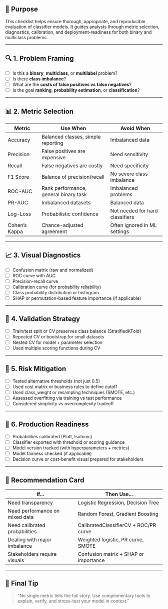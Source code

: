 ## 🎯 Purpose

This checklist helps ensure thorough, appropriate, and reproducible evaluation of classifier models. It guides analysts through metric selection, diagnostics, calibration, and deployment-readiness for both binary and multiclass problems.

---

## 🔍 1. Problem Framing

* [ ] Is this a **binary**, **multiclass**, or **multilabel** problem?
* [ ] Is there **class imbalance**?
* [ ] What are the **costs of false positives vs false negatives**?
* [ ] Is the goal **ranking**, **probability estimation**, or **classification**?

---

## 📊 2. Metric Selection

| Metric        | Use When                              | Avoid When                      |
| ------------- | ------------------------------------- | ------------------------------- |
| Accuracy      | Balanced classes, simple reporting    | Imbalanced data                 |
| Precision     | False positives are expensive         | Need sensitivity                |
| Recall        | False negatives are costly            | Need specificity                |
| F1 Score      | Balance of precision/recall           | No severe class imbalance       |
| ROC-AUC       | Rank performance, general binary task | Imbalanced problems             |
| PR-AUC        | Imbalanced datasets                   | Balanced data                   |
| Log-Loss      | Probabilistic confidence              | Not needed for hard classifiers |
| Cohen’s Kappa | Chance-adjusted agreement             | Often ignored in ML settings    |

---

## 📈 3. Visual Diagnostics

* [ ] Confusion matrix (raw and normalized)
* [ ] ROC curve with AUC
* [ ] Precision-recall curve
* [ ] Calibration curve (for probability reliability)
* [ ] Class probability distribution or histogram
* [ ] SHAP or permutation-based feature importance (if applicable)

---

## 🧪 4. Validation Strategy

* [ ] Train/test split or CV preserves class balance (StratifiedKFold)
* [ ] Repeated CV or bootstrap for small datasets
* [ ] Nested CV for model + parameter selection
* [ ] Used multiple scoring functions during CV

---

## 🧰 5. Risk Mitigation

* [ ] Tested alternative thresholds (not just 0.5)
* [ ] Used cost matrix or business rules to define cutoff
* [ ] Used class\_weight or resampling techniques (SMOTE, etc.)
* [ ] Assessed overfitting via training vs test performance
* [ ] Considered simplicity vs overcomplexity tradeoff

---

## 🚀 6. Production Readiness

* [ ] Probabilities calibrated (Platt, Isotonic)
* [ ] Classifier exported with threshold or scoring guidance
* [ ] Model version tracked (with hyperparameters + metrics)
* [ ] Model fairness checked (if applicable)
* [ ] Decision curve or cost-benefit visual prepared for stakeholders

---

## 📌 Recommendation Card

| If...                          | Then Use...                           |
| ------------------------------ | ------------------------------------- |
| Need transparency              | Logistic Regression, Decision Tree    |
| Need performance on mixed data | Random Forest, Gradient Boosting      |
| Need calibrated probabilities  | CalibratedClassifierCV + ROC/PR curve |
| Dealing with major imbalance   | Weighted logistic, PR curve, SMOTE    |
| Stakeholders require visuals   | Confusion matrix + SHAP or importance |

---

## 🧠 Final Tip

> “No single metric tells the full story. Use complementary tools to explain, verify, and stress-test your model in context.”
